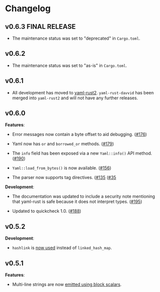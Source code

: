 # Changelog

## v0.6.3 FINAL RELEASE

- The maintenance status was set to "deprecated" in `Cargo.toml`.

## v0.6.2

- The maintenance status was set to "as-is" in `Cargo.toml`.

## v0.6.1

- All development has moved to [yaml-rust2](https://github.com/Ethiraric/yaml-rust2).
  `yaml-rust-davvid` has been merged into `yaml-rust2` and will not have any
  further releases.

## v0.6.0

**Features**:

- Error messages now contain a byte offset to aid debugging.
  ([#176](https://github.com/chyh1990/yaml-rust/pull/176))

- Yaml now has `or` and `borrowed_or` methods.
  ([#179](https://github.com/chyh1990/yaml-rust/pull/179))

- The `info` field has been exposed via a new `Yaml::info()` API method.
  ([#190](https://github.com/chyh1990/yaml-rust/pull/190))

- `Yaml::load_from_bytes()` is now available.
  ([#156](https://github.com/chyh1990/yaml-rust/pull/156))

- The parser now supports tag directives.
  ([#135](https://github.com/chyh1990/yaml-rust/pull/135)
  ([#35](https://github.com/chyh1990/yaml-rust/issues/35)

**Development**:

- The documentation was updated to include a security note mentioning that
  yaml-rust is safe because it does not interpret types.
  ([#195](https://github.com/chyh1990/yaml-rust/pull/195))

- Updated to quickcheck 1.0.
  ([#188](https://github.com/chyh1990/yaml-rust/pull/188))


## v0.5.2

**Development**:

- `hashlink` is [now used](https://github.com/chyh1990/yaml-rust/pull/157)
  instead of `linked_hash_map`.


## v0.5.1

**Features**:

- Multi-line strings are now [emitted using block scalars](https://github.com/chyh1990/yaml-rust/pull/136).

